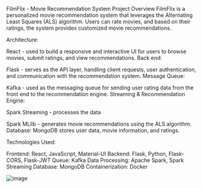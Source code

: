FilmFlix - Movie Recommendation System
Project Overview
FilmFlix is ​​a personalized movie recommendation system that leverages the Alternating Least Squares (ALS) algorithm. Users can rate movies, and based on their ratings, the system provides customized movie recommendations. 


Architecture:

React - used to build a responsive and interactive UI for users to browse movies, submit ratings, and view recommendations.
Back end:

Flask - serves as the API layer, handling client requests, user authentication, and communication with the recommendation system.
Message Queue:

Kafka - used as the messaging queue for sending user rating data from the front end to the recommendation engine.
Streaming & Recommendation Engine:

Spark Streaming - processes the data 

Spark MLlib - generates movie recommendations using the ALS algorithm.
Database:
MongoDB stores user data, movie information, and ratings.


Technologies Used:

Frontend: React, JavaScript, Material-UI
Backend: Flask, Python, Flask-CORS, Flask-JWT
Queue: Kafka
Data Processing: Apache Spark, Spark Streaming
Database: MongoDB
Containerization: Docker

![image](https://github.com/user-attachments/assets/c2db6ceb-377f-4bbf-8176-e5418da14fab)
